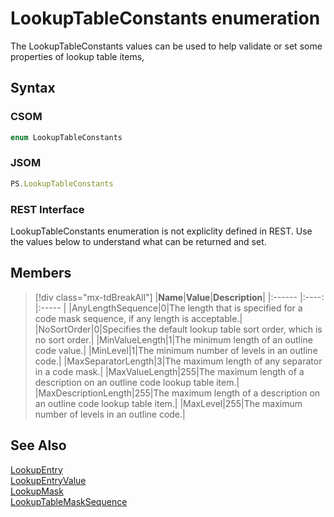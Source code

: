 [comment]: # (Name:LookupTableConstants)
[comment]: # (Type:Enum)
[comment]: # (Status:Verified)

# <a name="name"></a>LookupTableConstants enumeration

<a name="description"></a>The LookupTableConstants values can be used to help validate or set some properties of lookup table items,
## <a name="syntax"></a>Syntax

### CSOM

```cs
enum LookupTableConstants 
```
### JSOM

```javascript
PS.LookupTableConstants
```
### REST Interface

LookupTableConstants enumeration is not expliclity defined in REST.  Use the values below to understand what can be returned and set.

## <a name="members"></a>Members

<a name="enumMembers"></a>
> [!div class="mx-tdBreakAll"]
|**Name**|**Value**|**Description**|
|:------ |:----: |:----- |
|<a name="AnyLengthSequence"></a>AnyLengthSequence|0|The length that is specified for a code mask sequence, if any length is acceptable.|
|<a name="NoSortOrder"></a>NoSortOrder|0|Specifies the default lookup table sort order, which is no sort order.|
|<a name="MinValueLength"></a>MinValueLength|1|The minimum length of an outline code value.|
|<a name="MinLevel"></a>MinLevel|1|The minimum number of levels in an outline code.|
|<a name="MaxSeparatorLength"></a>MaxSeparatorLength|3|The maximum length of any separator in a code mask.|
|<a name="MaxValueLength"></a>MaxValueLength|255|The maximum length of a description on an outline code lookup table item.|
|<a name="MaxDescriptionLength"></a>MaxDescriptionLength|255|The maximum length of a description on an outline code lookup table item.|
|<a name="MaxLevel"></a>MaxLevel|255|The maximum number of levels in an outline code.|


## <a name="seeAlso"></a>See Also

[LookupEntry](LookupEntry.md)<br/>
[LookupEntryValue](LookupEntryValue.md)<br/>
[LookupMask](LookupMask.md)<br/>
[LookupTableMaskSequence](LookupTableMaskSequence.md)<br/>